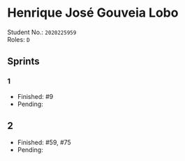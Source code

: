 # Henrique José Gouveia Lobo

Student No.: `2020225959`  
Roles: `D`

## Sprints

### 1

* Finished: #9
* Pending:

## 2

* Finished: #59, #75
* Pending:
